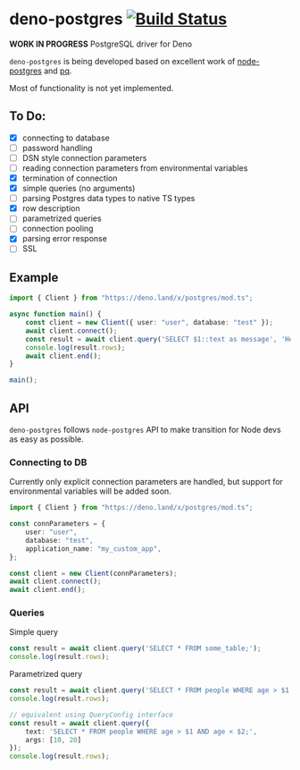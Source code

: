 # deno-postgres [![Build Status](https://travis-ci.com/bartlomieju/deno-postgres.svg?branch=master)](https://travis-ci.com/bartlomieju/deno-postgres)
**WORK IN PROGRESS** PostgreSQL driver for Deno

`deno-postgres` is being developed based on excellent work of [node-postgres](https://github.com/brianc/node-postgres) 
and [pq](https://github.com/lib/pq).

Most of functionality is not yet implemented.

## To Do:

- [x] connecting to database
- [ ] password handling
- [ ] DSN style connection parameters
- [ ] reading connection parameters from environmental variables
- [x] termination of connection
- [x] simple queries (no arguments) 
- [ ] parsing Postgres data types to native TS types
- [x] row description
- [ ] parametrized queries
- [ ] connection pooling
- [x] parsing error response
- [ ] SSL

## Example
```ts
import { Client } from "https://deno.land/x/postgres/mod.ts";

async function main() {
    const client = new Client({ user: "user", database: "test" });
    await client.connect();
    const result = await client.query('SELECT $1::text as message', 'Hello world!');
    console.log(result.rows);
    await client.end();
}

main();
```

## API

`deno-postgres` follows `node-postgres` API to make transition for Node devs as easy as possible.


### Connecting to DB
Currently only explicit connection parameters are handled, but support for environmental variables will be added soon.

```ts
import { Client } from "https://deno.land/x/postgres/mod.ts";

const connParameters = {
    user: "user", 
    database: "test",
    application_name: "my_custom_app",
};

const client = new Client(connParameters);
await client.connect();
await client.end();
```

### Queries
Simple query
```ts
const result = await client.query('SELECT * FROM some_table;');
console.log(result.rows);
```

Parametrized query
```ts
const result = await client.query('SELECT * FROM people WHERE age > $1 AND age < $2;', 10, 20);
console.log(result.rows);

// equivalent using QueryConfig interface
const result = await client.query({
    text: 'SELECT * FROM people WHERE age > $1 AND age < $2;', 
    args: [10, 20]
});
console.log(result.rows);
```